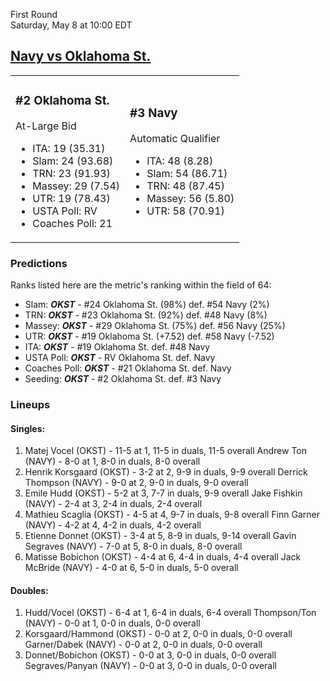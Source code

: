 First Round  
Saturday, May 8 at 10:00 EDT
## [Navy vs Oklahoma St.](https://www.ncaa.com/game/5833392) 

<table><tr><td>  

### #2 Oklahoma St.  

At-Large Bid  
- ITA: 19 (35.31)  
- Slam: 24 (93.68)  
- TRN: 23 (91.93)  
- Massey: 29 (7.54)  
- UTR: 19 (78.43)  
- USTA Poll: RV  
- Coaches Poll: 21  

</td><td>  

### #3 Navy  

Automatic Qualifier  
- ITA: 48 (8.28)  
- Slam: 54 (86.71)  
- TRN: 48 (87.45)  
- Massey: 56 (5.80)  
- UTR: 58 (70.91)  

</td></tr></table>  

 ### Predictions  

Ranks listed here are the metric's ranking within the field of 64:  
- Slam: ***OKST*** - #24 Oklahoma St. (98%) def. #54 Navy (2%)  
- TRN: ***OKST*** - #23 Oklahoma St. (92%) def. #48 Navy (8%)  
- Massey: ***OKST*** - #29 Oklahoma St. (75%) def. #56 Navy (25%)  
- UTR: ***OKST*** - #19 Oklahoma St. (+7.52) def. #58 Navy (-7.52)  
- ITA: ***OKST*** - #19 Oklahoma St. def. #48 Navy  
- USTA Poll: ***OKST*** - RV Oklahoma St. def. Navy  
- Coaches Poll: ***OKST*** - #21 Oklahoma St. def. Navy  
- Seeding: ***OKST*** - #2 Oklahoma St. def. #3 Navy  

 ### Lineups  

 #### Singles:  
1. Matej Vocel (OKST) - 11-5 at 1, 11-5 in duals, 11-5 overall
  Andrew Ton (NAVY) - 8-0 at 1, 8-0 in duals, 8-0 overall
2. Henrik Korsgaard (OKST) - 3-2 at 2, 9-9 in duals, 9-9 overall
  Derrick Thompson (NAVY) - 9-0 at 2, 9-0 in duals, 9-0 overall
3. Emile Hudd (OKST) - 5-2 at 3, 7-7 in duals, 9-9 overall
  Jake Fishkin (NAVY) - 2-4 at 3, 2-4 in duals, 2-4 overall
4. Mathieu Scaglia (OKST) - 4-5 at 4, 9-7 in duals, 9-8 overall
  Finn Garner (NAVY) - 4-2 at 4, 4-2 in duals, 4-2 overall
5. Etienne Donnet (OKST) - 3-4 at 5, 8-9 in duals, 9-14 overall
  Gavin Segraves (NAVY) - 7-0 at 5, 8-0 in duals, 8-0 overall
6. Matisse Bobichon (OKST) - 4-4 at 6, 4-4 in duals, 4-4 overall
  Jack McBride (NAVY) - 4-0 at 6, 5-0 in duals, 5-0 overall

 #### Doubles:  
1. Hudd/Vocel (OKST) - 6-4 at 1, 6-4 in duals, 6-4 overall
  Thompson/Ton (NAVY) - 0-0 at 1, 0-0 in duals, 0-0 overall
2. Korsgaard/Hammond (OKST) - 0-0 at 2, 0-0 in duals, 0-0 overall
  Garner/Dabek (NAVY) - 0-0 at 2, 0-0 in duals, 0-0 overall
3. Donnet/Bobichon (OKST) - 0-0 at 3, 0-0 in duals, 0-0 overall
  Segraves/Panyan (NAVY) - 0-0 at 3, 0-0 in duals, 0-0 overall